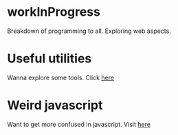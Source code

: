 # workInProgress

Breakdown of programming to all. Exploring web aspects.

# Useful utilities

Wanna explore some tools. Click [here](./utilities/main.md)

# Weird javascript

Want to get more confused in javascript. Visit [here](./javascript/main.md)
